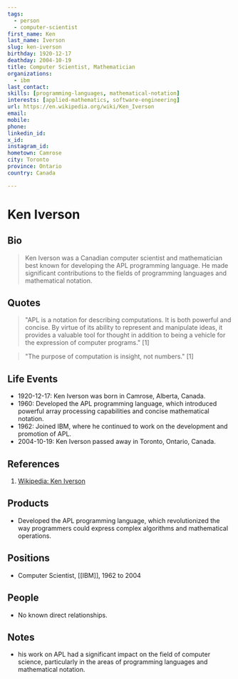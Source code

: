 ```yaml
---
tags:
  - person
  - computer-scientist
first_name: Ken
last_name: Iverson
slug: ken-iverson
birthday: 1920-12-17
deathday: 2004-10-19
title: Computer Scientist, Mathematician
organizations: 
  - ibm
last_contact: 
skills: [programming-languages, mathematical-notation]
interests: [applied-mathematics, software-engineering]
url: https://en.wikipedia.org/wiki/Ken_Iverson
email: 
mobile: 
phone: 
linkedin_id: 
x_id: 
instagram_id: 
hometown: Camrose
city: Toronto
province: Ontario
country: Canada

---
```


# Ken Iverson

## Bio

> Ken Iverson was a Canadian computer scientist and mathematician best known for developing the APL programming language. He made significant contributions to the fields of programming languages and mathematical notation.

## Quotes

> "APL is a notation for describing computations. It is both powerful and concise. By virtue of its ability to represent and manipulate ideas, it provides a valuable tool for thought in addition to being a vehicle for the expression of computer programs." [1]

> "The purpose of computation is insight, not numbers." [1]

## Life Events

- 1920-12-17: Ken Iverson was born in Camrose, Alberta, Canada.
- 1960: Developed the APL programming language, which introduced powerful array processing capabilities and concise mathematical notation.
- 1962: Joined IBM, where he continued to work on the development and promotion of APL.
- 2004-10-19: Ken Iverson passed away in Toronto, Ontario, Canada.

## References

1. [Wikipedia: Ken Iverson](https://en.wikipedia.org/wiki/Ken_Iverson)

## Products

- Developed the APL programming language, which revolutionized the way programmers could express complex algorithms and mathematical operations.

## Positions

- Computer Scientist, [[IBM]], 1962 to 2004

## People

- No known direct relationships.

## Notes

- his work on APL had a significant impact on the field of computer science, particularly in the areas of programming languages and mathematical notation.
